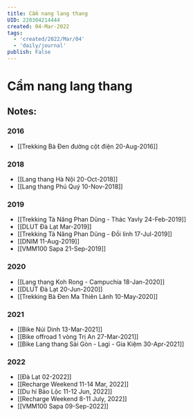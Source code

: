 ```yaml
---
title: Cẩm nang lang thang
UID: 220304214444
created: 04-Mar-2022
tags:
  - 'created/2022/Mar/04'
  - 'daily/journal'
publish: False
---
```

# Cẩm nang lang thang

## Notes:
### 2016
- [[Trekking Bà Đen đường cột điện 20-Aug-2016]]

### 2018
- [[Lang thang Hà Nội 20-Oct-2018]]
- [[Lang thang Phú Quý 10-Nov-2018]]

### 2019
- [[Trekking Tà Năng Phan Dũng - Thác Yavly 24-Feb-2019]]
- [[DLUT Đà Lạt Mar-2019]]
- [[Trekking Tà Năng Phan Dũng - Đồi lính 17-Jul-2019]]
- [[DNIM 11-Aug-2019]]
- [[VMM100 Sapa 21-Sep-2019]]

### 2020
- [[Lang thang Koh Rong - Campuchia 18-Jan-2020]]
- [[DLUT Đà Lạt 20-Jun-2020]]
- [[Trekking Bà Đen Ma Thiên Lãnh 10-May-2020]]

### 2021
- [[Bike Núi Dinh 13-Mar-2021]]
- [[Bike offroad 1 vòng Trị An 27-Mar-2021]]
- [[Bike Lang thang Sài Gòn - Lagi - Gia Kiệm 30-Apr-2021]]

### 2022
- [[Đà Lạt 02-2022]]
- [[Recharge Weekend 11-14 Mar, 2022]]
- [[Du hí Bảo Lộc 11-12 Jun, 2022]]
- [[Recharge Weekend 8-11 July, 2022]]
- [[VMM100 Sapa 09-Sep-2022]]


